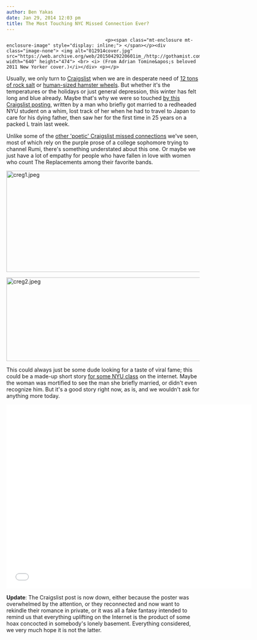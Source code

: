 ```yaml
---
author: Ben Yakas
date: Jan 29, 2014 12:03 pm
title: The Most Touching NYC Missed Connection Ever?
---
```


	
										<p><span class="mt-enclosure mt-enclosure-image" style="display: inline;"> </span></p><div class="image-none"> <img alt="012914cover.jpg" src="https://web.archive.org/web/20150429220601im_/http://gothamist.com/attachments/nyc_arts_john/012914cover.jpg" width="640" height="474"> <br> <i> (From Adrian Tomine&apos;s beloved 2011 New Yorker cover.)</i></div> <p></p>

<p>Usually, we only turn to <a href="https://web.archive.org/web/20150429220601/http://gothamist.com/tags/craigslist">Craigslist</a> when we are in desperate need of <a href="https://web.archive.org/web/20150429220601/http://gothamist.com/2013/12/13/what_will_you_do_with_12_tons_of_ro.php">12 tons of rock salt</a> or <a href="https://web.archive.org/web/20150429220601/http://gothamist.com/2013/10/17/brooklyn_man_giving_away_his_giant.php">human-sized hamster wheels</a>. But whether it&apos;s the temperatures or the holidays or just general depression, this winter has felt long and blue already. Maybe that&apos;s why we were so touched <a href="https://web.archive.org/web/20150429220601/http://newyork.craigslist.org/brk/mis/4301059953.html">by this Craigslist posting</a>, written by a man who briefly got married to a redheaded NYU student on a whim, lost track of her when he had to travel to Japan to care for his dying father, then saw her for the first time in 25 years on a packed L train last week.</p>

<p>Unlike some of the <a href="https://web.archive.org/web/20150429220601/http://gothamist.com/2013/08/08/missed_connection.php">other &apos;poetic&apos; Craigslist missed connections</a> we&apos;ve seen, most of which rely on the purple prose of a college sophomore trying to channel Rumi, there&apos;s something understated about this one. Or maybe we just have a lot of empathy for people who have fallen in love with women who count The Replacements among their favorite bands.</p>

<p><span class="mt-enclosure mt-enclosure-image" style="display: inline;"> <img alt="creg1.jpeg" src="https://web.archive.org/web/20150429220601im_/http://gothamist.com/attachments/byakas/creg1.jpeg" width="640" height="264" class="image-none"> </span></p>

<p><span class="mt-enclosure mt-enclosure-image" style="display: inline;"> <img alt="creg2.jpeg" src="https://web.archive.org/web/20150429220601im_/http://gothamist.com/attachments/byakas/creg2.jpeg" width="640" height="218" class="image-none"> </span></p>

<p>This could always just be some dude looking for a taste of viral fame; this could be a made-up short story <a href="https://web.archive.org/web/20150429220601/http://gothamist.com/2013/10/25/viral_videos_nyu.php">for some NYU class</a> on the internet. Maybe the woman was mortified to see the man she briefly married, or didn&apos;t even recognize him. But it&apos;s a good story right now, as is, and we wouldn&apos;t ask for anything more today.    </p>

<p><iframe width="640" height="480" src="//web.archive.org/web/20150429220601if_/http://www.youtube.com/embed/ckqO2zjL5Wk" frameborder="0" allowfullscreen></iframe></p>

<p><strong>Update</strong>: The Craigslist post is now down, either because the poster was overwhelmed by the attention, or they reconnected and now want to rekindle their romance in private, or it was all a fake fantasy intended to remind us that everything uplifting on the Internet is the product of some hoax concocted in somebody&apos;s lonely basement. Everything considered, we very much hope it is not the latter.</p>					
										
									
				